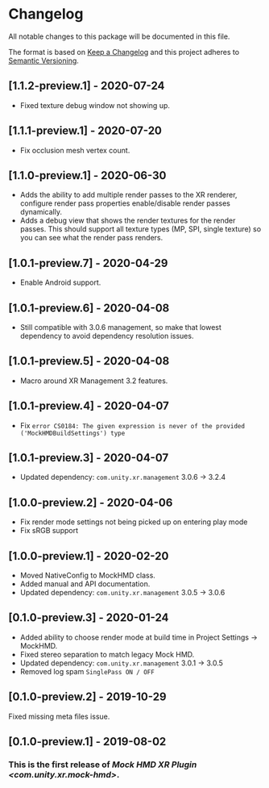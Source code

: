 # Changelog
All notable changes to this package will be documented in this file.

The format is based on [Keep a Changelog](http://keepachangelog.com/en/1.0.0/)
and this project adheres to [Semantic Versioning](http://semver.org/spec/v2.0.0.html).

## [1.1.2-preview.1] - 2020-07-24

 * Fixed texture debug window not showing up.

## [1.1.1-preview.1] - 2020-07-20

 * Fix occlusion mesh vertex count.

## [1.1.0-preview.1] - 2020-06-30

 * Adds the ability to add multiple render passes to the XR renderer, configure render pass properties enable/disable render passes dynamically.
 * Adds a debug view that shows the render textures for the render passes. This should support all texture types (MP, SPI, single texture) so you can see what the render pass renders.

## [1.0.1-preview.7] - 2020-04-29

 * Enable Android support.

## [1.0.1-preview.6] - 2020-04-08

 * Still compatible with 3.0.6 management, so make that lowest dependency to avoid dependency resolution issues.

## [1.0.1-preview.5] - 2020-04-08

 * Macro around XR Management 3.2 features.

## [1.0.1-preview.4] - 2020-04-07

 * Fix `error CS0184: The given expression is never of the provided ('MockHMDBuildSettings') type`

## [1.0.1-preview.3] - 2020-04-07

 * Updated dependency: `com.unity.xr.management` 3.0.6 -> 3.2.4

## [1.0.0-preview.2] - 2020-04-06

 * Fix render mode settings not being picked up on entering play mode
 * Fix sRGB support

## [1.0.0-preview.1] - 2020-02-20

 * Moved NativeConfig to MockHMD class.
 * Added manual and API documentation.
 * Updated dependency: `com.unity.xr.management` 3.0.5 -> 3.0.6

## [0.1.0-preview.3] - 2020-01-24

 * Added ability to choose render mode at build time in Project Settings -> MockHMD.
 * Fixed stereo separation to match legacy Mock HMD.
 * Updated dependency: `com.unity.xr.management` 3.0.1 -> 3.0.5
 * Removed log spam `SinglePass ON / OFF`

## [0.1.0-preview.2] - 2019-10-29

Fixed missing meta files issue.

## [0.1.0-preview.1] - 2019-08-02

### This is the first release of *Mock HMD XR Plugin \<com.unity.xr.mock-hmd\>*.

